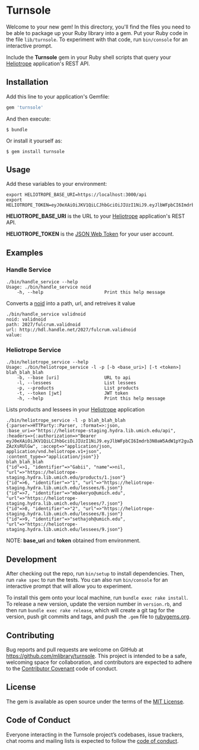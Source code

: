 # Turnsole

Welcome to your new gem! In this directory, you'll find the files you need to be able to package up your Ruby library into a gem. Put your Ruby code in the file `lib/turnsole`. To experiment with that code, run `bin/console` for an interactive prompt.

Include the **Turnsole** gem in your Ruby shell scripts that query your [Heliotrope](https://github.com/mlibrary/heliotrope) application's REST API.
  
## Installation

Add this line to your application's Gemfile:

```ruby
gem 'turnsole'
```

And then execute:

    $ bundle

Or install it yourself as:

    $ gem install turnsole

## Usage

Add these variables to your environment:

	export HELIOTROPE_BASE_URI=https://localhost:3000/api
	export HELIOTROPE_TOKEN=eyJ0eXAiOiJKV1QiLCJhbGciOiJIUzI1NiJ9.eyJlbWFpbCI6Imdrb3N0aW5AdW1pY2guZWR1IiwicGluIjoiJDJhJDEwJElmcTNWTUt1YVd1eTIxWVM1Rk0ucnU5RExDemZuNWRyYS54OGgwZDJhcms3dFVhTkxHNnoyIn0.67Uk4mvM_ZuXn7YpYXPIdd7ygTBKaL_Er6fx2HM_AXg

**HELIOTROPE_BASE_URI** is the URL to your [Heliotrope](https://github.com/mlibrary/heliotrope) application's REST API.

**HELIOTROPE_TOKEN** is the [JSON Web Token](https://jwt.io/) for your user account.

## Examples

### Handle Service

	./bin/handle_service --help
	Usage: ./bin/handle_service noid
        -h, --help                       Print this help message

Converts a [noid](https://github.com/samvera/noid-rails) into a path, url, and retreives it value
        
	./bin/handle_service validnoid
    noid: validnoid
    path: 2027/fulcrum.validnoid
    url: http://hdl.handle.net/2027/fulcrum.validnoid
    value: 

### Heliotrope Service

	./bin/heliotrope_service --help
	Usage: ./bin/heliotrope_service -l -p [-b <base_uri>] [-t <token>] blah_blah_blah
        -b, --base [uri]                 URL to api
        -l, --lessees                    List lessees
        -p, --products                   List products
        -t, --token [jwt]                JWT token
        -h, --help                       Print this help message
        
Lists products and lessees in your [Heliotrope](https://github.com/mlibrary/heliotrope) application
        
	./bin/heliotrope_service -l -p blah_blah_blah
	{:parser=>HTTParty::Parser, :format=>:json, :base_uri=>"https://heliotrope-staging.hydra.lib.umich.edu/api", :headers=>{:authorization=>"Bearer eyJ0eXAiOiJKV1QiLCJhbGciOiJIUzI1NiJ9.eyJlbWFpbCI6Imdrb3N0aW5AdW1pY2guZWR1IiwicGluIjoiLUtTNGVhSDR4bUkydVZHayJ9.Z5sHJoeuWyVClzX62L3x7hWcwc0s_ujm-ZAzXsRUlGw", :accept=>"application/json, application/vnd.heliotrope.v1+json", :content_type=>"application/json"}}
	blah_blah_blah
	{"id"=>1, "identifier"=>"Gabii", "name"=>nil, "url"=>"https://heliotrope-staging.hydra.lib.umich.edu/products/1.json"}
	{"id"=>6, "identifier"=>"1", "url"=>"https://heliotrope-staging.hydra.lib.umich.edu/lessees/6.json"}
	{"id"=>7, "identifier"=>"mbakeryo@umich.edu", "url"=>"https://heliotrope-staging.hydra.lib.umich.edu/lessees/7.json"}
	{"id"=>8, "identifier"=>"2", "url"=>"https://heliotrope-staging.hydra.lib.umich.edu/lessees/8.json"}
	{"id"=>9, "identifier"=>"sethajoh@umich.edu", "url"=>"https://heliotrope-staging.hydra.lib.umich.edu/lessees/9.json"}

NOTE: **base_uri** and **token** obtained from environment.

## Development

After checking out the repo, run `bin/setup` to install dependencies. Then, run `rake spec` to run the tests. You can also run `bin/console` for an interactive prompt that will allow you to experiment.

To install this gem onto your local machine, run `bundle exec rake install`. To release a new version, update the version number in `version.rb`, and then run `bundle exec rake release`, which will create a git tag for the version, push git commits and tags, and push the `.gem` file to [rubygems.org](https://rubygems.org).

## Contributing

Bug reports and pull requests are welcome on GitHub at https://github.com/mlibrary/turnsole. This project is intended to be a safe, welcoming space for collaboration, and contributors are expected to adhere to the [Contributor Covenant](http://contributor-covenant.org) code of conduct.

## License

The gem is available as open source under the terms of the [MIT License](https://opensource.org/licenses/MIT).

## Code of Conduct

Everyone interacting in the Turnsole project’s codebases, issue trackers, chat rooms and mailing lists is expected to follow the [code of conduct](https://github.com/[USERNAME]/turnsole/blob/master/CODE_OF_CONDUCT.md).
